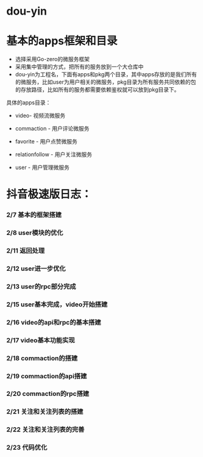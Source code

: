 # dou-yin

# 基本的apps框架和目录
- 选择采用Go-zero的微服务框架
- 采用集中管理的方式，把所有的服务放到一个大仓库中
- dou-yin为工程名，下面有apps和pkg两个目录，其中apps存放的是我们所有的微服务，比如user为用户相关的微服务，pkg目录为所有服务共同依赖的包的存放路径，比如所有的服务都需要依赖鉴权就可以放到pkg目录下。

具体的apps目录：
- video- 视频流微服务

- commaction - 用户评论微服务

- favorite - 用户点赞微服务

- relationfollow - 用户关注微服务

- user - 用户管理微服务


# 抖音极速版日志：
### 2/7 基本的框架搭建
### 2/8 user模块的优化
### 2/11 返回处理
### 2/12 user进一步优化
### 2/13 user的rpc部分完成
### 2/15 user基本完成，video开始搭建
### 2/16 video的api和rpc的基本搭建
### 2/17 video基本功能实现
### 2/18 commaction的搭建
### 2/19 commaction的api搭建
### 2/20 commaction的rpc搭建
### 2/21 关注和关注列表的搭建
### 2/22 关注和关注列表的完善
### 2/23 代码优化
